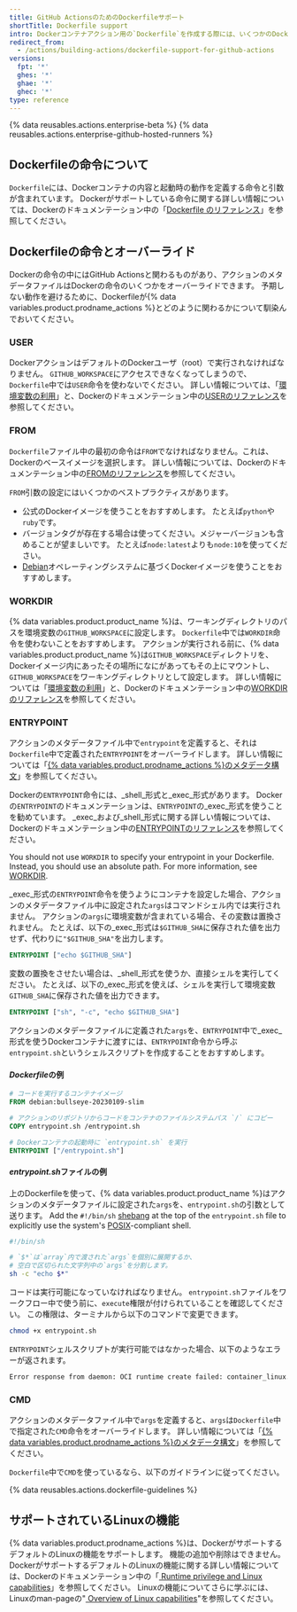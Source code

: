 ```yaml
---
title: GitHub ActionsのためのDockerfileサポート
shortTitle: Dockerfile support
intro: Dockerコンテナアクション用の`Dockerfile`を作成する際には、いくつかのDockerの命令がGitHub Actionsやアクションのメタデータファイルとどのように関わるのかを知っておく必要があります。
redirect_from:
  - /actions/building-actions/dockerfile-support-for-github-actions
versions:
  fpt: '*'
  ghes: '*'
  ghae: '*'
  ghec: '*'
type: reference
---
```


{% data reusables.actions.enterprise-beta %}
{% data reusables.actions.enterprise-github-hosted-runners %}

## Dockerfileの命令について

`Dockerfile`には、Dockerコンテナの内容と起動時の動作を定義する命令と引数が含まれています。 Dockerがサポートしている命令に関する詳しい情報については、Dockerのドキュメンテーション中の「[Dockerfile のリファレンス](https://docs.docker.com/engine/reference/builder/)」を参照してください。

## Dockerfileの命令とオーバーライド

Dockerの命令の中にはGitHub Actionsと関わるものがあり、アクションのメタデータファイルはDockerの命令のいくつかをオーバーライドできます。 予期しない動作を避けるために、Dockerfileが{% data variables.product.prodname_actions %}とどのように関わるかについて馴染んでおいてください。

### USER

DockerアクションはデフォルトのDockerユーザ（root）で実行されなければなりません。 `GITHUB_WORKSPACE`にアクセスできなくなってしまうので、`Dockerfile`中では`USER`命令を使わないでください。 詳しい情報については、「[環境変数の利用](/actions/configuring-and-managing-workflows/using-environment-variables)」と、Dockerのドキュメンテーション中の[USERのリファレンス](https://docs.docker.com/engine/reference/builder/#user)を参照してください。

### FROM

`Dockerfile`ファイル中の最初の命令は`FROM`でなければなりません。これは、Dockerのベースイメージを選択します。 詳しい情報については、Dockerのドキュメンテーション中の[FROMのリファレンス](https://docs.docker.com/engine/reference/builder/#from)を参照してください。

`FROM`引数の設定にはいくつかのベストプラクティスがあります。

- 公式のDockerイメージを使うことをおすすめします。 たとえば`python`や`ruby`です。
- バージョンタグが存在する場合は使ってください。メジャーバージョンも含めることが望ましいです。 たとえば`node:latest`よりも`node:10`を使ってください。
- [Debian](https://www.debian.org/)オペレーティングシステムに基づくDockerイメージを使うことをおすすめします。

### WORKDIR

{% data variables.product.product_name %}は、ワーキングディレクトリのパスを環境変数の`GITHUB_WORKSPACE`に設定します。 `Dockerfile`中では`WORKDIR`命令を使わないことをおすすめします。 アクションが実行される前に、{% data variables.product.product_name %}は`GITHUB_WORKSPACE`ディレクトリを、Dockerイメージ内にあったその場所になにがあってもその上にマウントし、`GITHUB_WORKSPACE`をワーキングディレクトリとして設定します。 詳しい情報については「[環境変数の利用](/actions/configuring-and-managing-workflows/using-environment-variables)」と、Dockerのドキュメンテーション中の[WORKDIRのリファレンス](https://docs.docker.com/engine/reference/builder/#workdir)を参照してください。

### ENTRYPOINT

アクションのメタデータファイル中で`entrypoint`を定義すると、それは`Dockerfile`中で定義された`ENTRYPOINT`をオーバーライドします。 詳しい情報については「[{% data variables.product.prodname_actions %}のメタデータ構文](/actions/creating-actions/metadata-syntax-for-github-actions/#runsentrypoint)」を参照してください。

Dockerの`ENTRYPOINT`命令には、_shell_形式と_exec_形式があります。 Dockerの`ENTRYPOINT`のドキュメンテーションは、`ENTRYPOINT`の_exec_形式を使うことを勧めています。 _exec_および_shell_形式に関する詳しい情報については、Dockerのドキュメンテーション中の[ENTRYPOINTのリファレンス](https://docs.docker.com/engine/reference/builder/#entrypoint)を参照してください。

You should not use `WORKDIR` to specify your entrypoint in your Dockerfile. Instead, you should use an absolute path. For more information, see [WORKDIR](#workdir).

_exec_形式の`ENTRYPOINT`命令を使うようにコンテナを設定した場合、アクションのメタデータファイル中に設定された`args`はコマンドシェル内では実行されません。 アクションの`args`に環境変数が含まれている場合、その変数は置換されません。 たとえば、以下の_exec_形式は`$GITHUB_SHA`に保存された値を出力せず、代わりに`"$GITHUB_SHA"`を出力します。

```dockerfile
ENTRYPOINT ["echo $GITHUB_SHA"]
```

 変数の置換をさせたい場合は、_shell_形式を使うか、直接シェルを実行してください。 たとえば、以下の_exec_形式を使えば、シェルを実行して環境変数`GITHUB_SHA`に保存された値を出力できます。

```dockerfile
ENTRYPOINT ["sh", "-c", "echo $GITHUB_SHA"]
```

 アクションのメタデータファイルに定義された`args`を、`ENTRYPOINT`中で_exec_形式を使うDockerコンテナに渡すには、`ENTRYPOINT`命令から呼ぶ`entrypoint.sh`というシェルスクリプトを作成することをおすすめします。

#### *Dockerfile*の例

```dockerfile
# コードを実行するコンテナイメージ
FROM debian:bullseye-20230109-slim

# アクションのリポジトリからコードをコンテナのファイルシステムパス `/` にコピー
COPY entrypoint.sh /entrypoint.sh

# Dockerコンテナの起動時に `entrypoint.sh` を実行
ENTRYPOINT ["/entrypoint.sh"]
```

#### *entrypoint.sh*ファイルの例

上のDockerfileを使って、{% data variables.product.product_name %}はアクションのメタデータファイルに設定された`args`を、`entrypoint.sh`の引数として送ります。 Add the `#!/bin/sh` [shebang](https://en.wikipedia.org/wiki/Shebang_(Unix)) at the top of the `entrypoint.sh` file to explicitly use the system's [POSIX](https://en.wikipedia.org/wiki/POSIX)-compliant shell.

``` sh
#!/bin/sh

# `$*`は`array`内で渡された`args`を個別に展開するか、
# 空白で区切られた文字列中の`args`を分割します。
sh -c "echo $*"
```

コードは実行可能になっていなければなりません。 `entrypoint.sh`ファイルをワークフロー中で使う前に、`execute`権限が付けられていることを確認してください。 この権限は、ターミナルから以下のコマンドで変更できます。
  ``` sh
  chmod +x entrypoint.sh
  ```

`ENTRYPOINT`シェルスクリプトが実行可能ではなかった場合、以下のようなエラーが返されます。

``` sh
Error response from daemon: OCI runtime create failed: container_linux.go:348: starting container process caused "exec: \"/entrypoint.sh\": permission denied": unknown
```

### CMD

アクションのメタデータファイル中で`args`を定義すると、`args`は`Dockerfile`中で指定された`CMD`命令をオーバーライドします。 詳しい情報については「[{% data variables.product.prodname_actions %}のメタデータ構文](/actions/creating-actions/metadata-syntax-for-github-actions#runsargs)」を参照してください。

`Dockerfile`中で`CMD`を使っているなら、以下のガイドラインに従ってください。

{% data reusables.actions.dockerfile-guidelines %}

## サポートされているLinuxの機能

{% data variables.product.prodname_actions %}は、DockerがサポートするデフォルトのLinuxの機能をサポートします。 機能の追加や削除はできません。 DockerがサポートするデフォルトのLinuxの機能に関する詳しい情報については、Dockerのドキュメンテーション中の「[ Runtime privilege and Linux capabilities](https://docs.docker.com/engine/reference/run/#runtime-privilege-and-linux-capabilities)」を参照してください。 Linuxの機能についてさらに学ぶには、Linuxのman-pageの"[ Overview of Linux capabilities](http://man7.org/linux/man-pages/man7/capabilities.7.html)"を参照してください。
